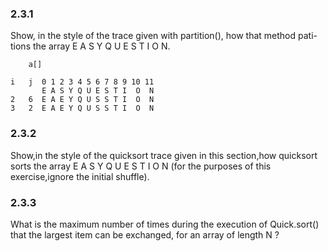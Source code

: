 ### 2.3.1
Show, in the style of the trace given with partition(), how that method pati- tions the array E A S Y Q U E S T I O N.

        a[]
```
i   j  0 1 2 3 4 5 6 7 8 9 10 11
       E A S Y Q U E S T I  O  N
2   6  E A E Y Q U S S T I  O  N
3   2  E A E Y Q U S S T I  O  N
```

### 2.3.2
Show,in the style of the quicksort trace given in this section,how quicksort sorts the array E A S Y Q U E S T I O N
(for the purposes of this exercise,ignore the initial shuffle).

### 2.3.3
What is the maximum number of times during the execution of Quick.sort() that the largest item can be exchanged, for an array of length N ?